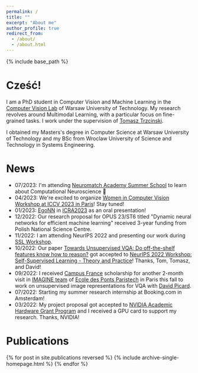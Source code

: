 ```yaml
---
permalink: /
title: ""
excerpt: "About me"
author_profile: true
redirect_from: 
  - /about/
  - /about.html
---
```


{% include base_path %}


Cześć!
======

I am a PhD student in Computer Vision and Machine Learning in the [Computer Vision Lab](https://cvlab.ii.pw.edu.pl/) of Warsaw University of Technology. My research revolves around Multimodal Learning, with a particular focus on fine-grained tasks. I work under the supervision of [Tomasz Trzcinski](http://staff.ii.pw.edu.pl/~ttrzcins/). 

I obtained my Masters's degree in Computer Science at Warsaw University of Technology and my BSc from Wroclaw University of Science and Technology in Systems Engineering.


News
======
- 07/2023: I'm attending [Neuromatch Academy Summer School](https://academy.neuromatch.io/) to learn about Computational Neuroscience 🧠
- 04/2023: We're excited to organize [Women in Computer Vision Workshop at ICCV 2023 in Paris](https://sites.google.com/view/wicviccv2023)! Stay tuned!
- 01/2023: [EgoNN](https://github.com/jac99/Egonn) in [ICRA2023](https://www.icra2023.org/) as an oral presentation! 
- 12/2022: Our research proposal for OPUS 23/ST6 titled "Dynamic neural networks for efficient machine learning" received 3-year funding from Polish National Science Centre.
- 11/2022: I am attending NeurIPS 2022 and presenting our work during [SSL Workshop](https://sslneurips22.github.io/pages/accepted-paper.html).
- 10/2022: Our paper [Towards Unsupervised VQA: Do off-the-shelf features know how to reason?](https://arxiv.org/abs/2212.10292) got accepted to [NeurIPS 2022 Workshop: Self-Supervised Learning - Theory and Practice](https://sslneurips22.github.io/)! Thanks, Tom, Tomasz, and David!
- 09/2022: I received [Campus France](https://www.pologne.campusfrance.org/pl/program-stypendialny-sshn-na-pobyt-badawczy) scholarship for another 2-month visit in [IMAGINE team](http://imagine.enpc.fr/) of [Ecole des Ponts Paristech](http://www.enpc.fr/) in Paris this fall to work on unsupervised image representations for VQA with [David Picard](https://davidpicard.github.io/).
- 07/2022: Starting my summer research internship at Booking.com in Amsterdam!
- 03/2022: My project proposal got accepted to [NVIDIA Academic Hardware Grant Program](https://mynvidia.force.com/HardwareGrant/s/Application) and I received a GPU card to support my research. Thanks, NVIDIA!

Publications
======
{% for post in site.publications reversed %}
  {% include archive-single-homepage.html %}
{% endfor %}
